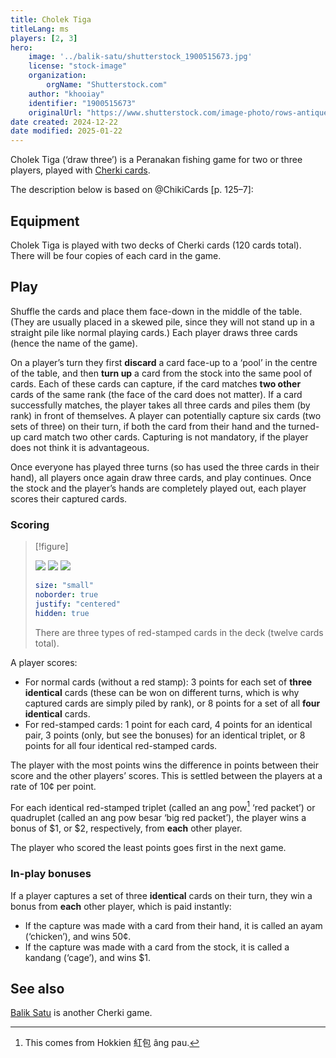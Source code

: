 ```yaml
---
title: Cholek Tiga
titleLang: ms
players: [2, 3]
hero:
    image: '../balik-satu/shutterstock_1900515673.jpg'
    license: "stock-image"
    organization:
        orgName: "Shutterstock.com"
    author: "khooiay"
    identifier: "1900515673"
    originalUrl: "https://www.shutterstock.com/image-photo/rows-antique-nyonya-tiles-pink-flowers-1900515673"
date created: 2024-12-22
date modified: 2025-01-22
---
```


<span class="noun" lang="ms">Cholek Tiga</span> (‘draw three’) is a Peranakan fishing game for two or three players, played with [Cherki cards](articles/cards/ceki/ceki.md).

The description below is based on @ChikiCards [p. 125–7]:

## Equipment

<span class="noun" lang="ms">Cholek Tiga</span> is played with two decks of <span class="noun"
lang="ms">Cherki</span> cards (120 cards total). There will be four copies of
each card in the game.

## Play

Shuffle the cards and place them face-down in the middle of the table. (They are usually placed in a skewed pile, since they will not stand up in a straight pile like normal playing cards.) Each player draws three cards (hence the name of the game).

On a player’s turn they first **discard** a card face-up to a ‘pool’ in the centre of the table, and then **turn up** a card from the stock into the same pool of cards. Each of these cards can capture, if the card matches **two other** cards of the same rank (the face of the card does not matter). If a card successfully matches, the player takes all three cards and piles them (by rank) in front of themselves. A player can potentially capture six cards (two sets of three) on their turn, if both the card from their hand and the turned-up card match two other cards. Capturing is not mandatory, if the player does not think it is advantageous.

Once everyone has played three turns (so has used the three cards in their hand), all players once again draw three cards, and play continues. Once the stock and the player’s hands are completely played out, each player scores their captured cards.

### Scoring

> [!figure]
>
> ![](../../articles/cards/ceki/CS9.jpg)
> ![](../../articles/cards/ceki/CRF.jpg)
> ![](../../articles/cards/ceki/COT.jpg)
>
> ```yaml
> size: "small"
> noborder: true
> justify: "centered"
> hidden: true
> ```
>
> There are three types of red-stamped cards in the deck (twelve cards total).


A player scores:

* For normal cards (without a red stamp): 3 points for each set of **three identical** cards (these can be won on different turns, which is why captured cards are simply piled by rank), or 8 points for a set of all **four identical** cards.
* For red-stamped cards: 1 point for each card, 4 points for an identical pair, 3 points (only, but see the bonuses) for an identical triplet, or 8 points for all four identical red-stamped cards.

The player with the most points wins the difference in points between their score and the other players’ scores. This is settled between the players at a rate of 10¢ per point.

For each identical red-stamped triplet (called an <Pronounce lang="ms" pronouncer="Alvin00">ang pow</Pronounce>[^angpow] ‘red packet’) or quadruplet (called an <Pronounce lang="ms" pronouncer="wild_pointer">ang pow besar</Pronounce> ‘big red packet’), the player wins a bonus of $1, or $2, respectively, from **each** other player.

[^angpow]: This comes from Hokkien <span lang="nan">紅包</span> <span lang="nan-Latn">âng pau</span>.

The player who scored the least points goes first in the next game.

### In-play bonuses

If a player captures a set of three **identical** cards on their turn, they win
a bonus from **each** other player, which is paid instantly:

* If the capture was made with a card from their hand, it is called an <Pronounce file="pronunciation_ms_ayam.mp3" pronouncer="faezah" lang="ms">ayam</Pronounce> (‘chicken’), and wins 50¢.
* If the capture was made with a card from the stock, it is called a <Pronounce
  file="pronunciation_ms_kandang.mp3" lang="ms" pronouncer="eaileys">kandang</Pronounce> (‘cage’), and wins $1.

## See also

[Balik Satu](games/balik-satu/balik-satu.md) is another <span class="noun" lang="ms-Latn">Cherki</span> game.
